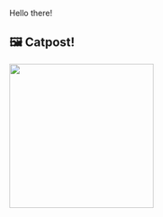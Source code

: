 Hello there!



## 🖼️ Catpost!

<sub>
    <img src="https://cdn2.thecatapi.com/images/cg9.jpg" height="256">
</sub>

